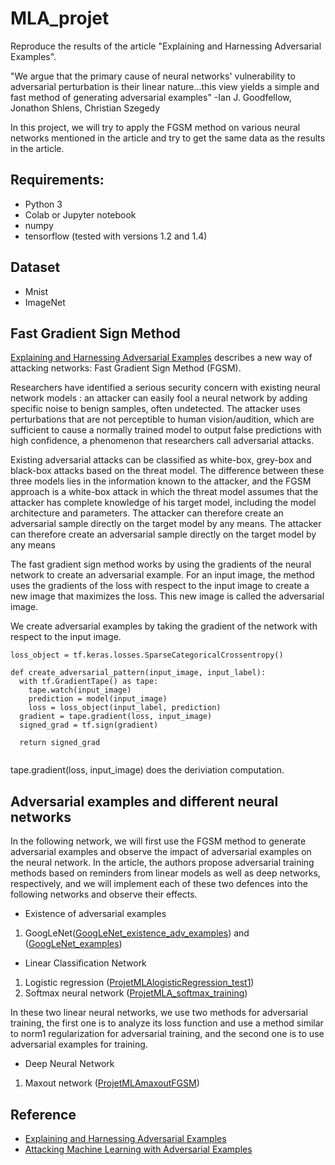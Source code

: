
# MLA_projet
Reproduce the results of the article "Explaining and Harnessing Adversarial Examples". 

"We argue that the primary cause of neural networks' vulnerability to adversarial perturbation is their linear nature...this view yields a simple and fast method of generating adversarial examples" -Ian J. Goodfellow, Jonathon Shlens, Christian Szegedy

In this project, we will try to apply the FGSM method on various neural networks mentioned in the article and try to get the same data as the results in the article.

## Requirements:

* Python 3
* Colab or Jupyter notebook
* numpy
* tensorflow (tested with versions 1.2 and 1.4)

## Dataset

* Mnist
* ImageNet
## Fast Gradient Sign Method 

[Explaining and Harnessing Adversarial Examples](https://arxiv.org/abs/1412.6572) describes a new way of attacking networks: Fast Gradient Sign Method (FGSM).

Researchers have identified a serious security concern with existing neural network models : an attacker can easily fool a neural network by adding specific noise to benign samples, often undetected. The attacker uses perturbations that are not perceptible to human vision/audition, which are sufficient to cause a normally trained model to output false predictions with high confidence, a phenomenon that researchers call adversarial attacks.

Existing adversarial attacks can be classified as white-box, grey-box and black-box attacks based on the threat model. The difference between these three models lies in the information known to the attacker, and the FGSM approach is a white-box attack in which the threat model assumes that the attacker has complete knowledge of his target model, including the model architecture and parameters. The attacker can therefore create an adversarial sample directly on the target model by any means. The attacker can therefore create an adversarial sample directly on the target model by any means

The fast gradient sign method works by using the gradients of the neural network to create an adversarial example. 
For an input image, the method uses the gradients of the loss with respect to the input image to create a new image that 
maximizes the loss. This new image is called the adversarial image.

We create adversarial examples by taking the gradient of the network with respect to the input image.
```
loss_object = tf.keras.losses.SparseCategoricalCrossentropy()

def create_adversarial_pattern(input_image, input_label):
  with tf.GradientTape() as tape:
    tape.watch(input_image)
    prediction = model(input_image)
    loss = loss_object(input_label, prediction)
  gradient = tape.gradient(loss, input_image)
  signed_grad = tf.sign(gradient)
  
  return signed_grad
  
```
tape.gradient(loss, input_image) does the deriviation computation.

## Adversarial examples and different neural networks

In the following network, we will first use the FGSM method to generate adversarial examples and observe the impact of adversarial examples on the neural network.  In the article, the authors propose adversarial training methods based on reminders from linear models as well as deep networks, respectively, and we will implement each of these two defences into the following networks and observe their effects.
  * Existence of adversarial examples
  
  1. GoogLeNet([GoogLeNet_existence_adv_examples](/src/existence_adv/)) and ([GoogLeNet_examples](/src/Tiny_ImageNet/)) 
  
  * Linear Classification Network
  
  1. Logistic regression ([ProjetMLAlogisticRegression_test1](/src/logistic_regression/)) 
  2. Softmax neural network ([ProjetMLA_softmax_training](/src/softmax/)) 
   
    
  In these two linear neural networks, we use two methods for adversarial training, the first one is to analyze its loss function and use a method similar to norm1 regularization for adversarial training, and the second one is to use adversarial examples for training.
    
  * Deep Neural Network
  
  1. Maxout network ([ProjetMLAmaxoutFGSM](/src/maxout/))
    


## Reference

- [Explaining and Harnessing Adversarial Examples](https://arxiv.org/abs/1412.6572)
- [Attacking Machine Learning with Adversarial Examples](https://openai.com/blog/adversarial-example-research/)
